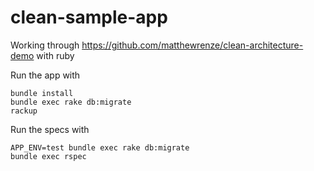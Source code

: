 # clean-sample-app
Working through https://github.com/matthewrenze/clean-architecture-demo with ruby

Run the app with
```
bundle install
bundle exec rake db:migrate
rackup
```

Run the specs with
```
APP_ENV=test bundle exec rake db:migrate
bundle exec rspec
```
